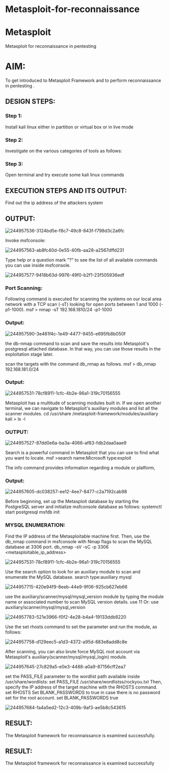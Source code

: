 # Metasploit-for-reconnaissance
# Metasploit
Metasploit for reconnaissance in pentesting

# AIM:

To get introduced to Metasploit Framework and to  perform reconnaissance  in pentesting .

## DESIGN STEPS:

### Step 1:

Install kali linux either in partition or virtual box or in live mode

### Step 2:

Investigate on the various categories of tools as follows:

### Step 3:

Open terminal and try execute some kali linux commands

## EXECUTION STEPS AND ITS OUTPUT:
Find out the ip address of the attackers system

## OUTPUT:

![244957536-3124bd5e-f8c7-49c8-843f-f798d3c2a6fc](https://github.com/prithviraj5703/Metasploit-for-reconnaissance/assets/121418418/6a92561c-0161-4c39-ac80-3ad69b6ccb64)

Invoke msfconsole:

![244957563-ab8fc40d-0e55-40fb-aa28-a2567dffd231](https://github.com/prithviraj5703/Metasploit-for-reconnaissance/assets/121418418/747e0baf-678d-42f1-9142-3329af318d37)

Type help or a question mark "?" to see the list of all available commands you can use inside msfconsole.

![244957577-9418b63d-9976-49f0-b2f1-23f505936edf](https://github.com/prithviraj5703/Metasploit-for-reconnaissance/assets/121418418/eea3b4bc-f2f2-42c7-b9e5-e94b7ecd2671)


### Port Scanning:
Following command is executed for scanning the systems on our local area network with a TCP scan (-sT) looking for open ports between 1 and 1000 (-p1-1000). msf > nmap -sT 192.168.1810/24 -p1-1000

### Output:

![244957590-3e461f4c-1e49-4477-9455-e695fb8b050f](https://github.com/prithviraj5703/Metasploit-for-reconnaissance/assets/121418418/a84ed579-95dc-49d2-aba2-2fe2787d0ddd)

the db-nmap command to scan and save the results into Metasploit's postgresql attached database. In that way, you can use those results in the exploitation stage later.

scan the targets with the command db_nmap as follows. msf > db_nmap 192.168.181.0/24

### Output:

![244957531-78cf8911-1cfc-4b2e-96a1-319c70156555](https://github.com/prithviraj5703/Metasploit-for-reconnaissance/assets/121418418/17c9e654-4086-4a54-82e7-386599ede0d4)

Metasploit has a multitude of scanning modules built in. If we open another terminal, we can navigate to Metasploit's auxiliary modules and list all the scanner modules. cd /usr/share /metasploit-framework/modules/auxiliary kali > ls -l

### OUTPUT:

![244957527-87dd0e6a-ba3a-4066-af83-fdb2daa0aae9](https://github.com/prithviraj5703/Metasploit-for-reconnaissance/assets/121418418/9766d190-c63e-4b46-8450-acefa0c4e66e)

Search is a powerful command in Metasploit that you can use to find what you want to locate. msf >search name:Microsoft type:exploit

The info command provides information regarding a module or platform,

### Output:



![244957605-dc038257-ee12-4ee7-8477-c2a7192cab98](https://github.com/prithviraj5703/Metasploit-for-reconnaissance/assets/121418418/4730bf61-dd12-4af9-a4ab-d9a1f3826938)


Before beginning, set up the Metasploit database by starting the PostgreSQL server and initialize msfconsole database as follows: systemctl start postgresql msfdb init

### MYSQL ENUMERATION:

Find the IP address of the Metasploitable machine first. Then, use the db_nmap command in msfconsole with Nmap flags to scan the MySQL database at 3306 port. db_nmap -sV -sC -p 3306 <metasploitable_ip_address>


![244957531-78cf8911-1cfc-4b2e-96a1-319c70156555](https://github.com/prithviraj5703/Metasploit-for-reconnaissance/assets/121418418/7844f413-340f-40b1-814a-c82c02788cca)

Use the search option to look for an auxiliary module to scan and enumerate the MySQL database. search type:auxiliary mysql


![244957715-420e94f9-8eeb-44e9-9f06-925cb627eb66](https://github.com/prithviraj5703/Metasploit-for-reconnaissance/assets/121418418/35964dd2-0452-480f-89a8-2db2ba18d91c)

use the auxiliary/scanner/mysql/mysql_version module by typing the module name or associated number to scan MySQL version details. use 11 Or: use auxiliary/scanner/mysql/mysql_version


![244957783-521e3966-f0f2-4e28-b4a4-19133ddb8220](https://github.com/prithviraj5703/Metasploit-for-reconnaissance/assets/121418418/1fdb965f-938b-482b-84d3-9baa590751bb)

Use the set rhosts command to set the parameter and run the module, as follows:


![244957758-d129eec5-a1d3-4372-a95d-883e8add8c8e](https://github.com/prithviraj5703/Metasploit-for-reconnaissance/assets/121418418/549366c7-761f-49c8-a185-ba073ada09dc)

After scanning, you can also brute force MySQL root account via Metasploit's auxiliary(scanner/mysql/mysql_login) module.


![244957645-27c829a5-e0e3-4488-a0a9-87156cff2ea7](https://github.com/prithviraj5703/Metasploit-for-reconnaissance/assets/121418418/c96d56e3-b1a3-46fe-adc6-d66616b846b7)

set the PASS_FILE parameter to the wordlist path available inside /usr/share/wordlists: set PASS_FILE /usr/share/wordlistss/rockyou.txt Then, specify the IP address of the target machine with the RHOSTS command. set RHOSTS Set BLANK_PASSWORDS to true in case there is no password set for the root account. set BLANK_PASSWORDS true


![244957684-fa4a5ed2-12c3-409b-9af3-ae5b8c543615](https://github.com/prithviraj5703/Metasploit-for-reconnaissance/assets/121418418/29b46f10-a776-43a7-8a9e-975f2e721842)

## RESULT:
The Metasploit framework for reconnaissance is examined successfully.





## RESULT:
The Metasploit framework for reconnaissance is  examined successfully
